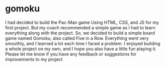 # gomoku

I had decided to build the Pac-Man game Using HTML, CSS, and JS for my first project. But my coach recommended a simple game as I had to learn everything along with the project. So, we decided to build a simple board game named Gomoku, also called Five in a Row. Everything went very smoothly, and I learned a lot each time I faced a problem. I enjoyed building a whole project on my own, and I hope you also have a little fun playing it.
Please let me know if you have any feedback or suggestions for improvements to my project
